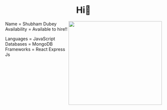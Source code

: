 
<h1 align="center">Hi👋<span style="margin-left:'5';">
</span></h1>
<img align='right' src="https://media.giphy.com/media/f3iwJFOVOwuy7K6FFw/giphy.gif" width="300" height="270" />



  Name = Shubham Dubey <br/>
  Availability = Available to hire!!


  Languages  = JavaScript <br/>
  Databases  = MongoDB <br/>
  Frameworks = React Express Js <br/>





